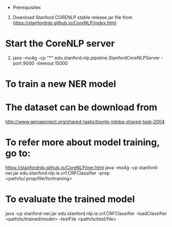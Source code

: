 * Prerequisites

1) Download Stanford CORENLP stable release jar file from
https://stanfordnlp.github.io/CoreNLP/index.html

# Start the CoreNLP server
2) java -mx4g -cp "*" edu.stanford.nlp.pipeline.StanfordCoreNLPServer -port 9000 -timeout 15000

# To train a new NER model
# The dataset can be download from
http://www.geniaproject.org/shared-tasks/bionlp-jnlpba-shared-task-2004
# To refer more about model training, go to:
https://stanfordnlp.github.io/CoreNLP/ner.html
java -mx4g -cp stanford-ner.jar edu.stanford.nlp.ie.crf.CRFClassifier -prop <path/to/.prop/file/for/training>

# To evaluate the trained model
java -cp stanford-ner.jar edu.stanford.nlp.ie.crf.CRFClassifier -loadClassifier <path/to/trained/model> -testFile <path/to/test/file>